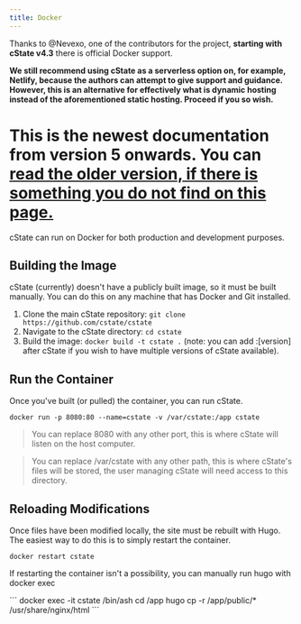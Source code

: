 ```yaml
---
title: Docker
---
```


Thanks to @Nevexo, one of the contributors for the project, **starting with cState v4.3** there is official Docker support.

**We still recommend using cState as a serverless option on, for example, Netlify, because the authors can attempt to give support and guidance. However, this is an alternative for effectively what is dynamic hosting instead of the aforementioned static hosting. Proceed if you so wish.**
 

# This is the newest documentation from version 5 onwards. You can [read the older version, if there is something you do not find on this page.](https://github.com/cstate/cstate/wiki/Outdated-Docker-Documentation-for-v4.3)

cState can run on Docker for both production and development purposes. 

## Building the Image

cState (currently) doesn't have a publicly built image, so it must be built manually. You can do this on any machine that has
Docker and Git installed.

1. Clone the main cState repository: `git clone https://github.com/cstate/cstate`
2. Navigate to the cState directory: `cd cstate`
3. Build the image: `docker build -t cstate .` (note: you can add :[version] after cState if you wish to have multiple versions of cState available).


## Run the Container

Once you've built (or pulled) the container, you can run cState. 

`docker run -p 8080:80 --name=cstate -v /var/cstate:/app cstate`

> You can replace 8080 with any other port, this is where cState will listen on the host computer.

> You can replace /var/cstate with any other path, this is where cState's files will be stored, the user managing cState will need access to this directory. 

## Reloading Modifications

Once files have been modified locally, the site must be rebuilt with Hugo. The easiest way to do this is to simply restart the container.

`docker restart cstate`

If restarting the container isn't a possibility, you can manually run hugo with docker exec

\`\`\`
docker exec -it cstate /bin/ash
cd /app
hugo
cp -r /app/public/* /usr/share/nginx/html
\`\`\`